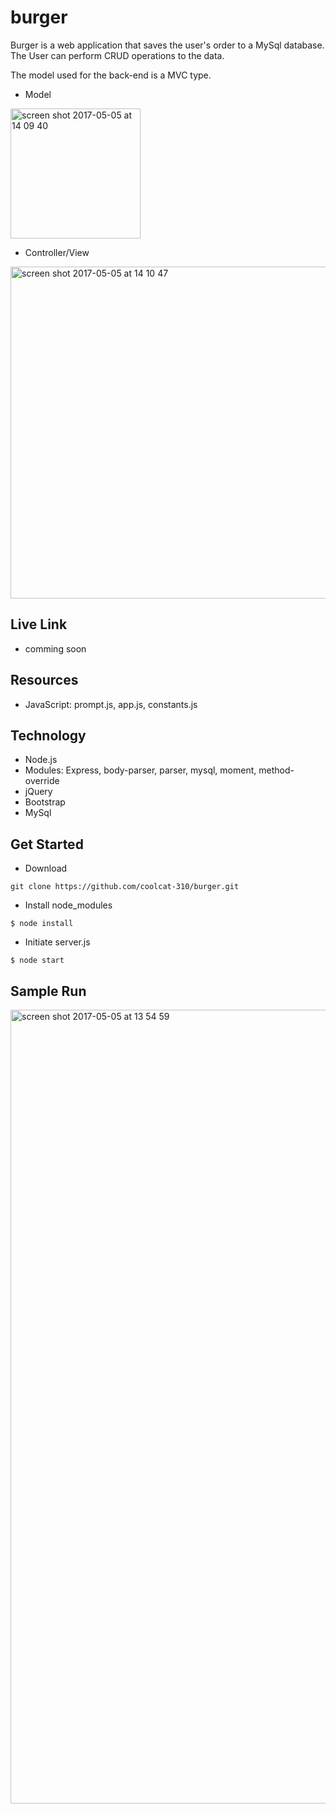 # burger

Burger is a web application that saves the user's order to a MySql database. 
The User can perform CRUD operations to the data. 

The model used for the back-end is a MVC type. 

- Model

<img width="208" alt="screen shot 2017-05-05 at 14 09 40" src="https://cloud.githubusercontent.com/assets/16736074/25764436/92e6244c-319c-11e7-8141-1d1de13d00b4.png">


- Controller/View

<img width="531" alt="screen shot 2017-05-05 at 14 10 47" src="https://cloud.githubusercontent.com/assets/16736074/25764455/b5187bd2-319c-11e7-9ad6-1dd4b3fd2c0c.png">



## Live Link

- comming soon

## Resources

- JavaScript:   prompt.js, app.js, constants.js

## Technology

- Node.js
- Modules: Express, body-parser, parser, mysql, moment, method-override
- jQuery
- Bootstrap
- MySql


## Get Started

- Download
```
git clone https://github.com/coolcat-310/burger.git

```

- Install node_modules
```
$ node install
```

- Initiate server.js

```
$ node start   

```

## Sample Run

<img width="1270" alt="screen shot 2017-05-05 at 13 54 59" src="https://cloud.githubusercontent.com/assets/16736074/25763979/8f6ddce4-319a-11e7-9b42-0df79a3cee7e.png">
